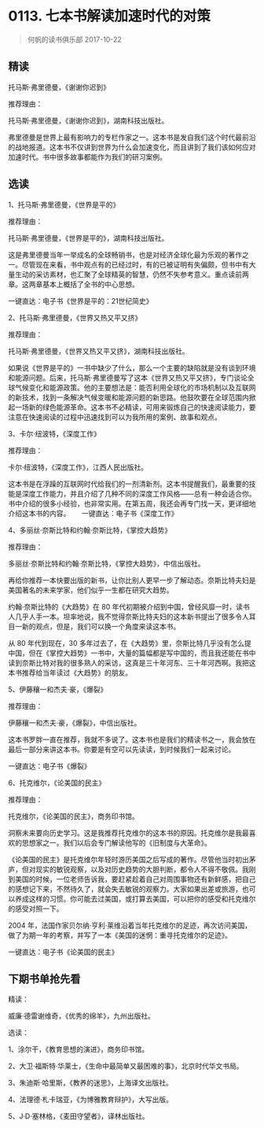 # 0113. 七本书解读加速时代的对策
> 何帆的读书俱乐部
2017-10-22

## 精读
托马斯·弗里德曼，《谢谢你迟到》

推荐理由：

托马斯·弗里德曼，《谢谢你迟到》，湖南科技出版社。

弗里德曼是世界上最有影响力的专栏作家之一。这本书是发自我们这个时代最前沿的战地报道。这本书不仅讲到世界为什么会加速变化，而且讲到了我们该如何应对加速时代。书中很多故事都能作为我们的研习案例。    

## 选读
1、托马斯·弗里德曼，《世界是平的》

推荐理由：

托马斯·弗里德曼，《世界是平的》，湖南科技出版社。

这是弗里德曼当年一举成名的全球畅销书，也是对经济全球化最为乐观的著作之一。尽管现在来看，书中观点有的已经过时，有的已被证明有失偏颇，但书中有大量生动的采访素材，也汇聚了全球精英的智慧，仍然不失参考意义。重点读前两章。这两章基本上概括了全书的中心思想。    

一键直达：电子书《世界是平的：21世纪简史》

2、托马斯·弗里德曼，《世界又热又平又挤》

推荐理由：

托马斯·弗里德曼，《世界又热又平又挤》，湖南科技出版社。

如果说《世界是平的》一书中缺少了什么，那么一个主要的缺陷就是没有谈到环境和能源问题。后来，托马斯·弗里德曼写了这本《世界又热又平又挤》，专门谈论全球气候变化和能源政策。他的主要想法是：能否利用全球化的市场机制以及互联网的新技术，找到一条解决气候变暖和能源问题的新思路。他鼓吹要在全球范围内掀起一场新的绿色能源革命。这本书不必精读，可用来锻炼自己的快速阅读能力，要注意在快速阅读的过程中迅速找到可以为我所用的案例、故事和观点。

3、卡尔·纽波特，《深度工作》

推荐理由：

卡尔·纽波特，《深度工作》，江西人民出版社。

这本书是在浮躁的互联网时代给我们的一剂清新剂。这本书提醒我们，最重要的技能是深度工作能力，并且介绍了几种不同的深度工作风格——总有一种会适合你。书中介绍的很多小经验，也非常实用。在第五周，我还会再专门找一天，更详细地介绍这本书的内容。
    
一键直达：电子书《深度工作》

4、多丽丝·奈斯比特和约翰·奈斯比特，《掌控大趋势》

推荐理由：

多丽丝·奈斯比特和约翰·奈斯比特，《掌控大趋势》，中信出版社。

再给你推荐一本快要出版的新书，让你比别人更早一步了解动态。奈斯比特夫妇是美国著名的未来学家，他们似乎一生都在研究大趋势。

约翰·奈斯比特的《大趋势》在 80 年代初期被介绍到中国，曾经风靡一时，读书人几乎人手一本。坦率地说，我不觉得奈斯比特夫妇的这本新书提出了很多令人耳目一新的观点，但是，我们可以换一个角度来读这本书。

从 80 年代到现在，30 多年过去了，在《大趋势》里，奈斯比特几乎没有怎么提中国，但在《掌控大趋势》一书中，大量的篇幅都是写中国的，而且我还能在书中读到奈斯比特对我的很多熟人的采访，这真是三十年河东、三十年河西啊。我把这本书推荐给当年读过《大趋势》的朋友。   

5、伊藤穰一和杰夫·豪，《爆裂》

推荐理由：

伊藤穰一和杰夫·豪，《爆裂》，中信出版社。    

这本书罗胖一直在推荐，我就不多说了。这本书也是我们的精读书之一，我会放在最后一部分来讲这本书。你要是有空可以先读读，到时候我们一起来讨论。    

一键直达：电子书《爆裂》

6、托克维尔，《论美国的民主》

推荐理由：

托克维尔，《论美国的民主》，商务印书馆。

洞察未来要向历史学习。这是我推荐托克维尔的这本书的原因。托克维尔是我最喜欢的思想家之一。我们以后会专门解读他写的《旧制度与大革命》。

《论美国的民主》是托克维尔年轻时游历美国之后写成的著作。尽管他当时初出茅庐，但对现实的敏锐观察，以及对历史趋势的大胆判断，都令人不得不敬佩。我刚到美国的时候，一位老师告诉我，要赶紧趁着自己对周围事物还有新鲜感，把自己的感想记下来，不然待久了，就会失去敏锐的观察力。大家如果出差或旅游，也可以养成这样的习惯。你可能去过美国，或打算去美国，可以把你的感受和托克维尔的感受对照一下。

2004 年，法国作家贝尔纳·亨利·莱维沿着当年托克维尔的足迹，再次访问美国，做了为期一年的考察，并写了一本《美国的迷惘：重寻托克维尔的足迹》。    

一键直达：电子书《论美国的民主》

## 下期书单抢先看
精读： 

威廉·德雷谢维奇，《优秀的绵羊》，九州出版社。

选读：

1、涂尔干，《教育思想的演进》，商务印书馆。

2、大卫·福斯特·华莱士，《生命中最简单又最困难的事》，北京时代华文书局。

3、朱迪斯·哈里斯，《教养的迷思》，上海译文出版社。

4、法理德·札卡瑞亚，《为博雅教育辩护》，大写出版。

5、J·D·塞林格，《麦田守望者》，译林出版社。






